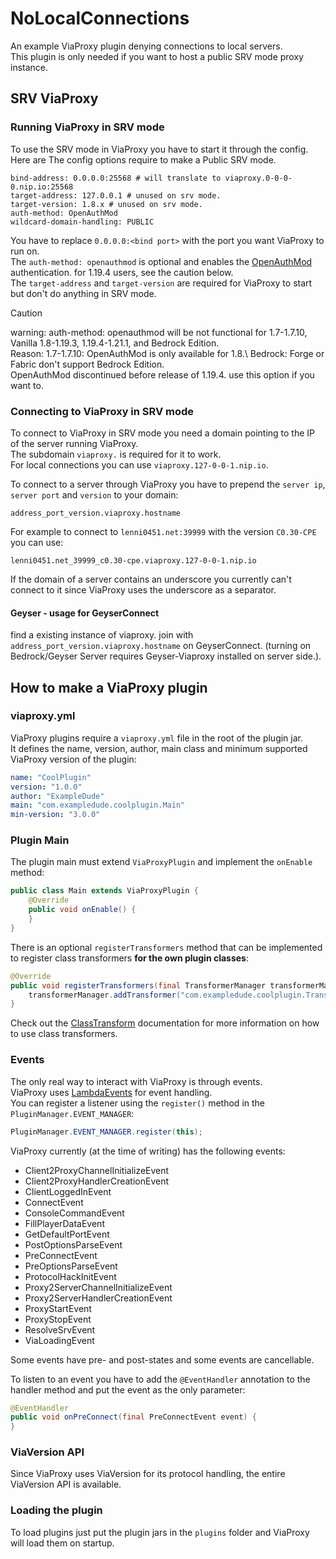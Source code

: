 # NoLocalConnections
An example ViaProxy plugin denying connections to local servers.\
This plugin is only needed if you want to host a public SRV mode proxy instance.

## SRV ViaProxy
### Running ViaProxy in SRV mode

To use the SRV mode in ViaProxy you have to start it through the config.\
Here are The config options require to make a Public SRV mode.
```
bind-address: 0.0.0.0:25568 # will translate to viaproxy.0-0-0-0.nip.io:25568
target-address: 127.0.0.1 # unused on srv mode.
target-version: 1.8.x # unused on srv mode.
auth-method: OpenAuthMod
wildcard-domain-handling: PUBLIC
```

You have to replace ``0.0.0.0:<bind port>`` with the port you want ViaProxy to run on.\
The ``auth-method: openauthmod`` is optional and enables the [OpenAuthMod](https://github.com/RaphiMC/OpenAuthMod) authentication. for 1.19.4 users, see the caution below.\
The ``target-address`` and ``target-version`` are required for ViaProxy to start but don't do anything in SRV mode.
> [!CAUTION]
> warning: auth-method: openauthmod will be not functional for 1.7-1.7.10, Vanilla 1.8-1.19.3, 1.19.4-1.21.1, and Bedrock Edition.\
> Reason: 1.7-1.7.10: OpenAuthMod is only available for 1.8.\ 
> Bedrock: Forge or Fabric don't support Bedrock Edition.\
> OpenAuthMod discontinued before release of 1.19.4. use this option if you want to.
### Connecting to ViaProxy in SRV mode
To connect to ViaProxy in SRV mode you need a domain pointing to the IP of the server running ViaProxy.\
The subdomain ``viaproxy.`` is required for it to work.\
For local connections you can use ``viaproxy.127-0-0-1.nip.io``.

To connect to a server through ViaProxy you have to prepend the ``server ip``, ``server port`` and ``version`` to your domain:
````
address_port_version.viaproxy.hostname
````

For example to connect to ``lenni0451.net:39999`` with the version ``C0.30-CPE`` you can use:
````
lenni0451.net_39999_c0.30-cpe.viaproxy.127-0-0-1.nip.io
````

If the domain of a server contains an underscore you currently can't connect to it since ViaProxy uses the underscore as a separator.

#### Geyser - usage for GeyserConnect
find a existing instance of viaproxy.
join with `address_port_version.viaproxy.hostname` on GeyserConnect. (turning on Bedrock/Geyser Server requires Geyser-Viaproxy installed on server side.).

## How to make a ViaProxy plugin
### viaproxy.yml
ViaProxy plugins require a ``viaproxy.yml`` file in the root of the plugin jar.\
It defines the name, version, author, main class and minimum supported ViaProxy version of the plugin:
````yaml
name: "CoolPlugin"
version: "1.0.0"
author: "ExampleDude"
main: "com.exampledude.coolplugin.Main"
min-version: "3.0.0"
````

### Plugin Main
The plugin main must extend ``ViaProxyPlugin`` and implement the ``onEnable`` method:
````java
public class Main extends ViaProxyPlugin {
    @Override
    public void onEnable() {
    }
}
````

There is an optional ``registerTransformers`` method that can be implemented to register class transformers **for the own plugin classes**:
````java
@Override
public void registerTransformers(final TransformerManager transformerManager) {
    transformerManager.addTransformer("com.exampledude.coolplugin.Transformer");
}
````

Check out the [ClassTransform](https://github.com/Lenni0451/ClassTransform/#usage) documentation for more information on how to use class transformers.

### Events
The only real way to interact with ViaProxy is through events.\
ViaProxy uses [LambdaEvents](https://github.com/Lenni0451/LambdaEvents) for event handling.\
You can register a listener using the ``register()`` method in the ``PluginManager.EVENT_MANAGER``:
````java
PluginManager.EVENT_MANAGER.register(this);
````

ViaProxy currently (at the time of writing) has the following events:
 - Client2ProxyChannelInitializeEvent
 - Client2ProxyHandlerCreationEvent
 - ClientLoggedInEvent
 - ConnectEvent
 - ConsoleCommandEvent
 - FillPlayerDataEvent
 - GetDefaultPortEvent
 - PostOptionsParseEvent
 - PreConnectEvent
 - PreOptionsParseEvent
 - ProtocolHackInitEvent
 - Proxy2ServerChannelInitializeEvent
 - Proxy2ServerHandlerCreationEvent
 - ProxyStartEvent
 - ProxyStopEvent
 - ResolveSrvEvent
 - ViaLoadingEvent

Some events have pre- and post-states and some events are cancellable.

To listen to an event you have to add the ``@EventHandler`` annotation to the handler method and put the event as the only parameter:
````java
@EventHandler
public void onPreConnect(final PreConnectEvent event) {
}
````

### ViaVersion API
Since ViaProxy uses ViaVersion for its protocol handling, the entire ViaVersion API is available.

### Loading the plugin
To load plugins just put the plugin jars in the ``plugins`` folder and ViaProxy will load them on startup.
